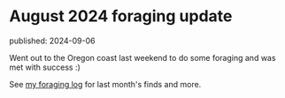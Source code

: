 # August 2024 foraging update
<div class="published-slug">published: 2024-09-06</div>

Went out to the Oregon coast last weekend to do some foraging and was met with success :)

See [my foraging log](/pages/foraging.html) for last month's finds and more.
